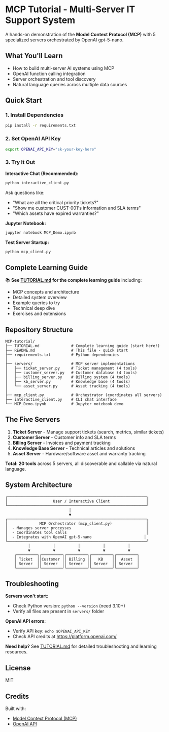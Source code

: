 # MCP Tutorial - Multi-Server IT Support System

A hands-on demonstration of the **Model Context Protocol (MCP)** with 5 specialized servers orchestrated by OpenAI gpt-5-nano.

## What You'll Learn

- How to build multi-server AI systems using MCP
- OpenAI function calling integration
- Server orchestration and tool discovery
- Natural language queries across multiple data sources

## Quick Start

### 1. Install Dependencies

```bash
pip install -r requirements.txt
```

### 2. Set OpenAI API Key

```bash
export OPENAI_API_KEY="sk-your-key-here"
```

### 3. Try It Out

**Interactive Chat (Recommended):**
```bash
python interactive_client.py
```

Ask questions like:
- "What are all the critical priority tickets?"
- "Show me customer CUST-001's information and SLA terms"
- "Which assets have expired warranties?"

**Jupyter Notebook:**
```bash
jupyter notebook MCP_Demo.ipynb
```

**Test Server Startup:**
```bash
python mcp_client.py
```

## Complete Learning Guide

📚 **See [TUTORIAL.md](TUTORIAL.md) for the complete learning guide** including:

- MCP concepts and architecture
- Detailed system overview
- Example queries to try
- Technical deep dive
- Exercises and extensions

## Repository Structure

```
MCP-tutorial/
├── TUTORIAL.md              # Complete learning guide (start here!)
├── README.md                # This file - quick start
├── requirements.txt         # Python dependencies
│
├── servers/                 # MCP server implementations
│   ├── ticket_server.py     # Ticket management (4 tools)
│   ├── customer_server.py   # Customer database (4 tools)
│   ├── billing_server.py    # Billing system (4 tools)
│   ├── kb_server.py         # Knowledge base (4 tools)
│   └── asset_server.py      # Asset tracking (4 tools)
│
├── mcp_client.py            # Orchestrator (coordinates all servers)
├── interactive_client.py    # CLI chat interface
└── MCP_Demo.ipynb           # Jupyter notebook demo
```

## The Five Servers

1. **Ticket Server** - Manage support tickets (search, metrics, similar tickets)
2. **Customer Server** - Customer info and SLA terms
3. **Billing Server** - Invoices and payment tracking
4. **Knowledge Base Server** - Technical articles and solutions
5. **Asset Server** - Hardware/software asset and warranty tracking

**Total: 20 tools** across 5 servers, all discoverable and callable via natural language.

## System Architecture

```
┌─────────────────────────────────────────────────────────────┐
│                    User / Interactive Client                │
└─────────────────────────────────────────────────────────────┘
                            │
                            ▼
┌─────────────────────────────────────────────────────────────┐
│              MCP Orchestrator (mcp_client.py)               │
│  - Manages server processes                                 │
│  - Coordinates tool calls                                   │
│  - Integrates with OpenAI gpt-5-nano                       │
└─────────────────────────────────────────────────────────────┘
          │          │          │          │          │
          ▼          ▼          ▼          ▼          ▼
    ┌─────────┐┌─────────┐┌─────────┐┌─────────┐┌─────────┐
    │ Ticket  ││Customer ││ Billing ││   KB    ││  Asset  │
    │ Server  ││ Server  ││ Server  ││ Server  ││ Server  │
    └─────────┘└─────────┘└─────────┘└─────────┘└─────────┘
```

## Troubleshooting

**Servers won't start:**
- Check Python version: `python --version` (need 3.10+)
- Verify all files are present in `servers/` folder

**OpenAI API errors:**
- Verify API key: `echo $OPENAI_API_KEY`
- Check API credits at https://platform.openai.com/

**Need help?**
See [TUTORIAL.md](TUTORIAL.md) for detailed troubleshooting and learning resources.

## License

MIT

## Credits

Built with:
- [Model Context Protocol (MCP)](https://github.com/anthropics/mcp)
- [OpenAI API](https://platform.openai.com/)
